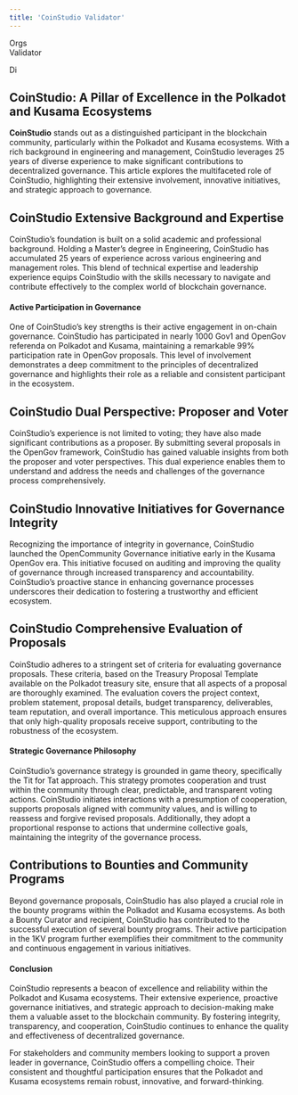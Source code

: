 ```yaml
---
title: 'CoinStudio Validator'
---
```

Orgs  
 Validator  

Di

CoinStudio: A Pillar of Excellence in the Polkadot and Kusama Ecosystems
------------------------------------------------------------------------

**CoinStudio** stands out as a distinguished participant in the blockchain community, particularly within the Polkadot and Kusama ecosystems. With a rich background in engineering and management, CoinStudio leverages 25 years of diverse experience to make significant contributions to decentralized governance. This article explores the multifaceted role of CoinStudio, highlighting their extensive involvement, innovative initiatives, and strategic approach to governance.

CoinStudio Extensive Background and Expertise
---------------------------------------------

CoinStudio’s foundation is built on a solid academic and professional background. Holding a Master’s degree in Engineering, CoinStudio has accumulated 25 years of experience across various engineering and management roles. This blend of technical expertise and leadership experience equips CoinStudio with the skills necessary to navigate and contribute effectively to the complex world of blockchain governance.

#### Active Participation in Governance

One of CoinStudio’s key strengths is their active engagement in on-chain governance. CoinStudio has participated in nearly 1000 Gov1 and OpenGov referenda on Polkadot and Kusama, maintaining a remarkable 99% participation rate in OpenGov proposals. This level of involvement demonstrates a deep commitment to the principles of decentralized governance and highlights their role as a reliable and consistent participant in the ecosystem.

CoinStudio Dual Perspective: Proposer and Voter
-----------------------------------------------

CoinStudio’s experience is not limited to voting; they have also made significant contributions as a proposer. By submitting several proposals in the OpenGov framework, CoinStudio has gained valuable insights from both the proposer and voter perspectives. This dual experience enables them to understand and address the needs and challenges of the governance process comprehensively.

CoinStudio Innovative Initiatives for Governance Integrity
----------------------------------------------------------

Recognizing the importance of integrity in governance, CoinStudio launched the OpenCommunity Governance initiative early in the Kusama OpenGov era. This initiative focused on auditing and improving the quality of governance through increased transparency and accountability. CoinStudio’s proactive stance in enhancing governance processes underscores their dedication to fostering a trustworthy and efficient ecosystem.

CoinStudio Comprehensive Evaluation of Proposals
------------------------------------------------

CoinStudio adheres to a stringent set of criteria for evaluating governance proposals. These criteria, based on the Treasury Proposal Template available on the Polkadot treasury site, ensure that all aspects of a proposal are thoroughly examined. The evaluation covers the project context, problem statement, proposal details, budget transparency, deliverables, team reputation, and overall importance. This meticulous approach ensures that only high-quality proposals receive support, contributing to the robustness of the ecosystem.

#### Strategic Governance Philosophy

CoinStudio’s governance strategy is grounded in game theory, specifically the Tit for Tat approach. This strategy promotes cooperation and trust within the community through clear, predictable, and transparent voting actions. CoinStudio initiates interactions with a presumption of cooperation, supports proposals aligned with community values, and is willing to reassess and forgive revised proposals. Additionally, they adopt a proportional response to actions that undermine collective goals, maintaining the integrity of the governance process.

Contributions to Bounties and Community Programs
------------------------------------------------

Beyond governance proposals, CoinStudio has also played a crucial role in the bounty programs within the Polkadot and Kusama ecosystems. As both a Bounty Curator and recipient, CoinStudio has contributed to the successful execution of several bounty programs. Their active participation in the 1KV program further exemplifies their commitment to the community and continuous engagement in various initiatives.

#### Conclusion

CoinStudio represents a beacon of excellence and reliability within the Polkadot and Kusama ecosystems. Their extensive experience, proactive governance initiatives, and strategic approach to decision-making make them a valuable asset to the blockchain community. By fostering integrity, transparency, and cooperation, CoinStudio continues to enhance the quality and effectiveness of decentralized governance.

For stakeholders and community members looking to support a proven leader in governance, CoinStudio offers a compelling choice. Their consistent and thoughtful participation ensures that the Polkadot and Kusama ecosystems remain robust, innovative, and forward-thinking.
